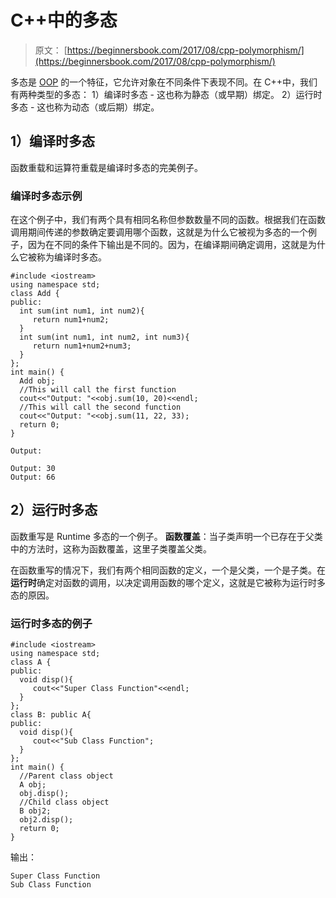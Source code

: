 # C++中的多态

> 原文： [https://beginnersbook.com/2017/08/cpp-polymorphism/](https://beginnersbook.com/2017/08/cpp-polymorphism/)

多态是 [OOP](https://beginnersbook.com/2017/08/cpp-oops-concepts/) 的一个特征，它允许对象在不同条件下表现不同。在 C++中，我们有两种类型的多态：
1）编译时多态 - 这也称为静态（或早期）绑定。
2）运行时多态 - 这也称为动态（或后期）绑定。

## 1）编译时多态

函数重载和运算符重载是编译时多态的完美例子。

### 编译时多态示例

在这个例子中，我们有两个具有相同名称但参数数量不同的函数。根据我们在函数调用期间传递的参数确定要调用哪个函数，这就是为什么它被视为多态的一个例子，因为在不同的条件下输出是不同的。因为，在编译期间确定调用，这就是为什么它被称为编译时多态。

```
#include <iostream>
using namespace std;
class Add {
public:
  int sum(int num1, int num2){
     return num1+num2;
  }
  int sum(int num1, int num2, int num3){
     return num1+num2+num3;
  }
};
int main() {
  Add obj;
  //This will call the first function
  cout<<"Output: "<<obj.sum(10, 20)<<endl;
  //This will call the second function
  cout<<"Output: "<<obj.sum(11, 22, 33);
  return 0;
}

Output:
```

```
Output: 30
Output: 66
```

## 2）运行时多态

函数重写是 Runtime 多态的一个例子。
**函数覆盖**：当子类声明一个已存在于父类中的方法时，这称为函数覆盖，这里子类覆盖父类。

在函数重写的情况下，我们有两个相同函数的定义，一个是父类，一个是子类。在**运行时**确定对函数的调用，以决定调用函数的哪个定义，这就是它被称为运行时多态的原因。

### 运行时多态的例子

```
#include <iostream>
using namespace std;
class A {
public:
  void disp(){
     cout<<"Super Class Function"<<endl;
  }
};
class B: public A{
public:
  void disp(){
     cout<<"Sub Class Function";
  }
};
int main() {
  //Parent class object
  A obj;
  obj.disp();
  //Child class object
  B obj2;
  obj2.disp();
  return 0;
}
```

输出：

```
Super Class Function
Sub Class Function
```